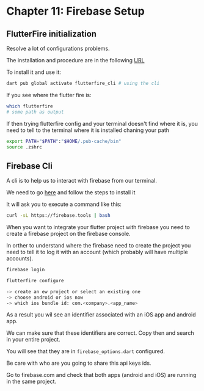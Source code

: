 



# Chapter 11: Firebase Setup

## FlutterFire initialization

Resolve a lot of configurations problems.

The installation and procedure are in the following [URL](https://flutter.firebase.dev/docs.overview)

To install it and use it:

``` bash
dart pub global activate flutterfire_cli # using the cli
```
If you see where the flutter fire is:
``` bash
which flutterfire
# some path as output
```
If then trying flutterfire config and your terminal doesn't find where it is, you need to tell to the terminal where it is installed chaning your path

``` bash
export PATH="$PATH":"$HOME/.pub-cache/bin"
source .zshrc
```

## Firebase Cli

A cli is to help us to interact with firebase from our terminal.

We need to go [here](https://firebase.google.com/docs/cli#install-cli-mac-linux) and follow the steps to install it 

It will ask you to execute a command like this:
``` bash
curl -sL https://firebase.tools | bash
```

When you want to integrate your flutter project with firebase you need to 
create a firebase project on the firebase console. 

In orther to understand where the firebase need to create the project you need to tell it to log it with an account (which probably will have multiple accounts).

``` bash
firebase login

flutterfire configure

-> create an ew project or select an existing one
-> choose android or ios now
-> which ios bundle id: com.<company>.<app_name>
```

As a result you wil see an identifier associated with an iOS app and android app.

We can make sure that these identifiers are correct.
Copy then and search in your entire project.

You will see that they are in `firebase_options.dart` configured.

Be care with who are you going to share this api keys ids.

Go to firebase.com and check that both apps (android and iOS) are running in the same project.
